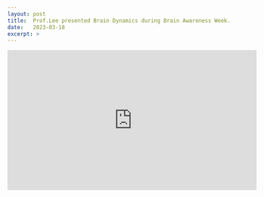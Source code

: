 ```yaml
---
layout: post
title:  Prof.Lee presented Brain Dynamics during Brain Awareness Week.
date:   2023-03-18
excerpt: > 
---
```

<iframe width="560" height="315" src="https://www.youtube.com/embed/LFP5H3ereig?start=1981" title="YouTube video player" frameborder="0" allow="accelerometer; autoplay; clipboard-write; encrypted-media; gyroscope; picture-in-picture; web-share" allowfullscreen></iframe>
